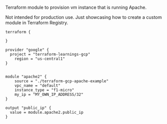 Terraform module to provision vm instance that is running Apache.

Not intended for production use. Just showcasing how to create a custom module in Terraform Registry.

```hcl
terraform {
	
}

provider "google" {
  project = "terraform-learnings-gcp"
	region = "us-central1"
}


module "apache2" {
	source = "./terraform-gcp-apache-example"
	vpc_name = "default"
	instance_type = "f1-micro"
	my_ip = "MY_OWN_IP_ADDRESS/32"
}

output "public_ip" {
  value = module.apache2.public_ip
}
```